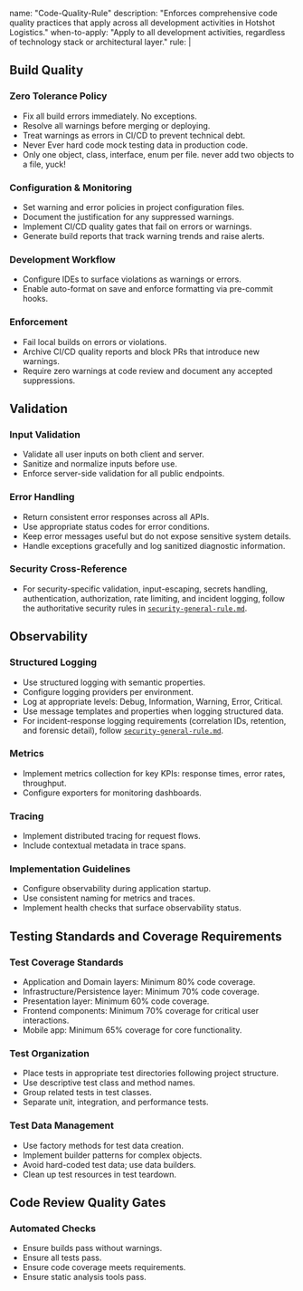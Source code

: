 name: "Code-Quality-Rule"
description: "Enforces comprehensive code quality practices that apply across all development activities in Hotshot Logistics."
when-to-apply:
"Apply to all development activities, regardless of technology stack or architectural layer."
rule: |

## Build Quality

### Zero Tolerance Policy
- Fix all build errors immediately. No exceptions.
- Resolve all warnings before merging or deploying.
- Treat warnings as errors in CI/CD to prevent technical debt.
- Never Ever hard code mock testing data in production code.
- Only one object, class, interface, enum per file. never add two objects to a file, yuck!

### Configuration & Monitoring
- Set warning and error policies in project configuration files.
- Document the justification for any suppressed warnings.
- Implement CI/CD quality gates that fail on errors or warnings.
- Generate build reports that track warning trends and raise alerts.

### Development Workflow
- Configure IDEs to surface violations as warnings or errors.
- Enable auto-format on save and enforce formatting via pre-commit hooks.

### Enforcement
- Fail local builds on errors or violations.
- Archive CI/CD quality reports and block PRs that introduce new warnings.
- Require zero warnings at code review and document any accepted suppressions.

## Validation

### Input Validation
- Validate all user inputs on both client and server.
- Sanitize and normalize inputs before use.
- Enforce server-side validation for all public endpoints.

### Error Handling
- Return consistent error responses across all APIs.
- Use appropriate status codes for error conditions.
- Keep error messages useful but do not expose sensitive system details.
- Handle exceptions gracefully and log sanitized diagnostic information.

### Security Cross-Reference
- For security-specific validation, input-escaping, secrets handling, authentication, authorization, rate limiting, and incident logging, follow the authoritative security rules in [`security-general-rule.md`](.kilocode/rules/security-general-rule.md:1).

## Observability

### Structured Logging
- Use structured logging with semantic properties.
- Configure logging providers per environment.
- Log at appropriate levels: Debug, Information, Warning, Error, Critical.
- Use message templates and properties when logging structured data.
- For incident-response logging requirements (correlation IDs, retention, and forensic detail), follow [`security-general-rule.md`](.kilocode/rules/security-general-rule.md:1).

### Metrics
- Implement metrics collection for key KPIs: response times, error rates, throughput.
- Configure exporters for monitoring dashboards.

### Tracing
- Implement distributed tracing for request flows.
- Include contextual metadata in trace spans.

### Implementation Guidelines
- Configure observability during application startup.
- Use consistent naming for metrics and traces.
- Implement health checks that surface observability status.

## Testing Standards and Coverage Requirements

### Test Coverage Standards
- Application and Domain layers: Minimum 80% code coverage.
- Infrastructure/Persistence layer: Minimum 70% code coverage.
- Presentation layer: Minimum 60% code coverage.
- Frontend components: Minimum 70% coverage for critical user interactions.
- Mobile app: Minimum 65% coverage for core functionality.

### Test Organization
- Place tests in appropriate test directories following project structure.
- Use descriptive test class and method names.
- Group related tests in test classes.
- Separate unit, integration, and performance tests.

### Test Data Management
- Use factory methods for test data creation.
- Implement builder patterns for complex objects.
- Avoid hard-coded test data; use data builders.
- Clean up test resources in test teardown.

## Code Review Quality Gates

### Automated Checks
- Ensure builds pass without warnings.
- Ensure all tests pass.
- Ensure code coverage meets requirements.
- Ensure static analysis tools pass.









